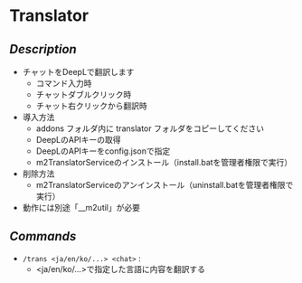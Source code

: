 # Translator
## *Description*
* チャットをDeepLで翻訳します
    * コマンド入力時
    * チャットダブルクリック時
    * チャット右クリックから翻訳時
* 導入方法
    * addons フォルダ内に translator フォルダをコピーしてください
    * DeepLのAPIキーの取得
    * DeepLのAPIキーをconfig.jsonで指定
    * m2TranslatorServiceのインストール（install.batを管理者権限で実行）
* 削除方法
    * m2TranslatorServiceのアンインストール（uninstall.batを管理者権限で実行）
* 動作には別途「__m2util」が必要

## *Commands*
* `/trans <ja/en/ko/...> <chat>` :
    * <ja/en/ko/...>で指定した言語に<chat>内容を翻訳する
